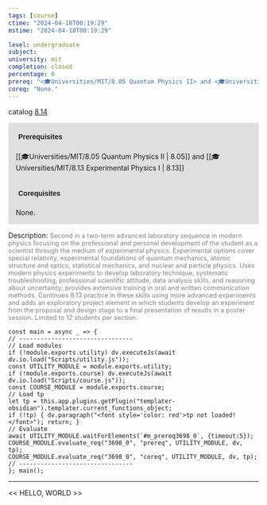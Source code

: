 ```yaml
---
tags: [course]
ctime: "2024-04-18T00:19:29"
mstime: "2024-04-18T00:19:29"

level: undergraduate
subject: 
university: mit
completion: closed
percentage: 0
prereq: "<🎓Universities/MIT/8.05 Quantum Physics II> and <🎓Universities/MIT/8.13 Experimental Physics I>"
coreq: "None."
---
```


catalog [8.14](http://student.mit.edu/catalog/m8a.html#8.14)

<span style="display: block; padding: 15px; background-color: rgb(100, 100, 100, 0.2);"><font id="m_prereq3698_0" style="display: block; font-family: Arial, sans-serif; font-weight: bold; padding: 5px">Prerequisites</font><br><span id="prereq3698_0">[[🎓Universities/MIT/8.05 Quantum Physics II | 8.05]] and [[🎓Universities/MIT/8.13 Experimental Physics I | 8.13]]</span></span>
<span style="display: block; padding: 15px; background-color: rgb(100, 100, 100, 0.2);"><font id="m_coreq3698_0" style="display: block; font-family: Arial, sans-serif; font-weight: bold; padding: 5px">Corequisites</font><br><span id="coreq3698_0">None.</span></span>

<font style="">Description:</font>
<font style="color: grey; font-size: 0.8rem;">Second in a two-term advanced laboratory sequence in modern physics focusing on the professional and personal development of the student as a scientist through the medium of experimental physics. Experimental options cover special relativity, experimental foundations of quantum mechanics, atomic structure and optics, statistical mechanics, and nuclear and particle physics. Uses modern physics experiments to develop laboratory technique, systematic troubleshooting, professional scientific attitude, data analysis skills, and reasoning about uncertainty; provides extensive training in oral and written communication methods. Continues 8.13 practice in these skills using more advanced experiments and adds an exploratory project element in which students develop an experiment from the proposal and design stage to a final presentation of results in a poster session. Limited to 12 students per section.</font>

```dataviewjs
const main = async _ => {
// --------------------------------
// Load modules
if (!module.exports.utility) dv.executeJs(await dv.io.load("Scripts/utility.js"));
const UTILITY_MODULE = module.exports.utility;
if (!module.exports.course) dv.executeJs(await dv.io.load("Scripts/course.js"));
const COURSE_MODULE = module.exports.course;
// Load tp
let tp = this.app.plugins.getPlugin("templater-obsidian").templater.current_functions_object;
if (!tp) { dv.paragraph("<font style='color: red'>tp not loaded!</font>"); return; }
// Evaluate
await UTILITY_MODULE.waitForElements(`#m_prereq3698_0`, {timeout:5});
COURSE_MODULE.evaluate_req("3698_0", "prereq", UTILITY_MODULE, dv, tp);
COURSE_MODULE.evaluate_req("3698_0", "coreq", UTILITY_MODULE, dv, tp);
// --------------------------------
}; main();
```

---

<< HELLO, WORLD >>
